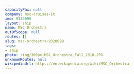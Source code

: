 ```yaml
---
capacityPax: null
company: msc-cruises-it
imo: 9320099
layout: ship
name: MSC Orchestra
outOfScope: null
routes: []
slug: msc-orchestra-9320099
tags:
- ship
photo: /img/300px-MSC_Orchestra_Full_2010.JPG
unknownRoutes: null
wikipediaUrl: https://en.wikipedia.org/wiki/MSC_Orchestra
---
```

